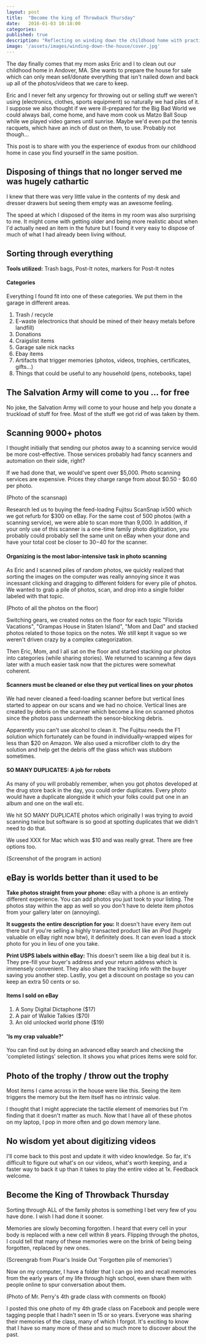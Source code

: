```yaml
---
layout: post
title:  "Become the king of Throwback Thursday"
date:   2016-01-03 10:18:00
categories: 
published: true
description: "Reflecting on winding down the childhood home with practical tips and uncovering what it means to keep memories alive."
image: '/assets/images/winding-down-the-house/cover.jpg'
---
```


The day finally comes that my mom asks Eric and I to clean out our childhood home in Andover, MA. She wants to prepare the house for sale which can only mean sell/donate everything that isn't nailed down and back up all of the photos/videos that we care to keep.

Eric and I never felt any urgency for throwing out or selling stuff we weren't using (electronics, clothes, sports equipment) so naturally we had piles of it. I suppose we also thought if we were ill-prepared for the Big Bad World we could always bail, come home, and have mom cook us Matzo Ball Soup while we played video games until sunrise. Maybe we'd even put the tennis racquets, which have an inch of dust on them, to use. Probably not though... 

This post is to share with you the experience of exodus from our childhood home in case you find yourself in the same position.

## Disposing of things that no longer served me was hugely cathartic

I knew that there was very little value in the contents of my desk and dresser drawers but seeing them empty was an awesome feeling. 

The speed at which I disposed of the items in my room was also surprising to me. It might come with getting older and being more realistic about when I'd actually need an item in the future but I found it very easy to dispose of much of what I had already been living without.

## Sorting through everything

**Tools utilized:** Trash bags, Post-It notes, markers for Post-It notes

#### Categories

Everything I found fit into one of these categories. We put them in the garage in different areas.

1. Trash / recycle
2. E-waste (electronics that should be mined of their heavy metals before landfill)
3. Donations
4. Craigslist items
5. Garage sale nick nacks
6. Ebay items
7. Artifacts that trigger memories (photos, videos, trophies, certificates, gifts...)
8. Things that could be useful to any household (pens, notebooks, tape)

## The Salvation Army will come to you ... for free

No joke, the Salvation Army will come to your house and help you donate a truckload of stuff for free. Most of the stuff we got rid of was taken by them.

## Scanning 9000+ photos

I thought initially that sending our photos away to a scanning service would be more cost-effective. Those services probably had fancy scanners and automation on their side, right?

If we had done that, we would've spent over $5,000. Photo scanning services are expensive. Prices they charge range from about $0.50 - $0.60 per photo.

(Photo of the scansnap)

Research led us to buying the feed-loadng Fujitsu ScanSnap ix500 which we got refurb for $300 on eBay. For the same cost of 500 photos (with a scanning service), we were able to scan more than 9,000. In addition, if your only use of this scanner is a one-time family photo digitization, you probably could probably sell the same unit on eBay when your done and have your total cost be closer to $30-$40 for the scanner.

#### Organizing is the most labor-intensive task in photo scanning

As Eric and I scanned piles of random photos, we quickly realized that sorting the images on the computer was really annoying since it was incessant clicking and dragging to different folders for every pile of photos. We wanted to grab a pile of photos, scan, and drop into a single folder labeled with that topic. 

(Photo of all the photos on the floor)

Switching gears, we created notes on the floor for each topic "Florida Vacations", "Grampas House in Staten Island", "Mom and Dad" and stacked photos related to those topics on the notes. We still kept it vague so we weren't driven crazy by a complex categorization.

Then Eric, Mom, and I all sat on the floor and started stacking our photos into categories (while sharing stories). We returned to scanning a few days later with a much easier task now that the pictures were somewhat coherent.

#### Scanners must be cleaned or else they put vertical lines on your photos

We had never cleaned a feed-loading scanner before but vertical lines started to appear on our scans and we had no choice. Vertical lines are created by debris on the scanner which become a line on scanned photos since the photos pass underneath the sensor-blocking debris.

Apparently you can't use alcohol to clean it. The Fujitsu needs the F1 solution which fortunately can be found in individually-wrapped wipes for less than $20 on Amazon. We also used a microfiber cloth to dry the solution and help get the debris off the glass which was stubborn sometimes.

#### SO MANY DUPLICATES: A job for robots

As many of you will probably remember, when you got photos developed at the drug store back in the day, you could order duplicates. Every photo would have a duplicate alongside it which your folks could put one in an album and one on the wall etc.

We hit SO MANY DUPLICATE photos which originally I was trying to avoid scanning twice but software is so good at spotting duplicates that we didn't need to do that.

We used XXX for Mac which was $10 and was really great. There are free options too.

(Screenshot of the program in action)

## eBay is worlds better than it used to be

**Take photos straight from your phone:** eBay with a phone is an entirely different experience. You can add photos you just took to your listing. The photos stay within the app as well so you don't have to delete item photos from your gallery later on (annoying).

**It suggests the entire description for you:** It doesn't have every item out there but if you're selling a highly transacted product like an iPod (hugely valuable on eBay right now btw), it definitely does. It can even load a stock photo for you in lieu of one you take.

**Print USPS labels within eBay:** This doesn't seem like a big deal but it is. They pre-fill your buyer's address and your return address which is immensely convenient. They also share the tracking info with the buyer saving you another step. Lastly, you get a discount on postage so you can keep an extra 50 cents or so.

#### Items I sold on eBay

1. A Sony Digital Dictaphone ($17)
2. A pair of Walkie Talkies ($70)
3. An old unlocked world phone ($19)

#### 'Is my crap valuable?'

You can find out by doing an advanced eBay search and checking the 'completed listings' selection. It shows you what prices items were sold for.

## Photo of the trophy / throw out the trophy

Most items I came across in the house were like this. Seeing the item triggers the memory but the item itself has no intrinsic value.

I thought that I might appreciate the tactile element of memories but I'm finding that it doesn't matter as much. Now that I have all of these photos on my laptop, I pop in more often and go down memory lane. 

## No wisdom yet about digitizing videos

I'll come back to this post and update it with video knowledge. So far, it's difficult to figure out what's on our videos, what's worth keeping, and a faster way to back it up than it takes to play the entire video at 1x. Feedback welcome.

## Become the King of Throwback Thursday

Sorting through ALL of the family photos is something I bet very few of you have done. I wish I had done it sooner.

Memories are slowly becoming forgotten. I heard that every cell in your body is replaced with a new cell within 8 years. Flipping through the photos, I could tell that many of these memories were on the brink of being being forgotten, replaced by new ones.

(Screengrab from Pixar's Inside Out 'Forgotten pile of memories')

Now on my computer, I have a folder that I can go into and recall memories from the early years of my life through high school, even share them with people online to spur conversation about them.

(Photo of Mr. Perry's 4th grade class with comments on fbook)

I posted this one photo of my 4th grade class on Facebook and people were tagging people that I hadn't seen in 15 or so years. Everyone was sharing their memories of the class, many of which I forgot. It's exciting to know that I have so many more of these and so much more to discover about the past.
